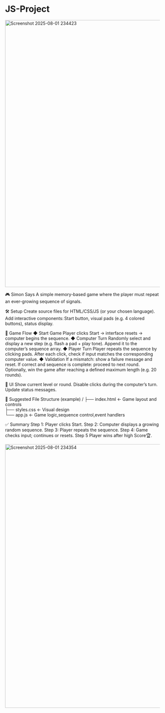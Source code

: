 # JS-Project

<img width="1863" height="869" alt="Screenshot 2025-08-01 234423" src="https://github.com/user-attachments/assets/0b6d4654-10a6-4cf7-9c21-a02673f27a8d" />

🎮 Simon Says
A simple memory-based game where the player must repeat an ever-growing sequence of signals.


🛠️ Setup
Create source files for HTML/CSS/JS (or your chosen language).
Add interactive components: Start button, visual pads (e.g. 4 colored buttons), status display.


🚀 Game Flow
◆ Start Game
Player clicks Start → interface resets → computer begins the sequence.
◆ Computer Turn
Randomly select and display a new step (e.g. flash a pad + play tone).
Append it to the computer’s sequence array.
◆ Player Turn
Player repeats the sequence by clicking pads.
After each click, check if input matches the corresponding computer value.
◆ Validation
If a mismatch: show a failure message and reset.
If correct and sequence is complete: proceed to next round.
Optionally, win the game after reaching a defined maximum length (e.g. 20 rounds).

🎯 UI
Show current level or round.
Disable clicks during the computer’s turn.
Update status messages.


📂 Suggested File Structure (example)
/
├── index.html       ← Game layout and controls  
├── styles.css       ← Visual design  
└── app.js          ← Game logic,sequence control,event handlers 


✅ Summary
Step 1: Player clicks Start.
Step 2: Computer displays a growing random sequence.
Step 3: Player repeats the sequence.
Step 4: Game checks input; continues or resets.
Step 5  Player wins after high Score🏆.


<img width="1863" height="858" alt="Screenshot 2025-08-01 234354" src="https://github.com/user-attachments/assets/b40f56c7-7bf4-462e-9269-44aab5a5ed24" />
